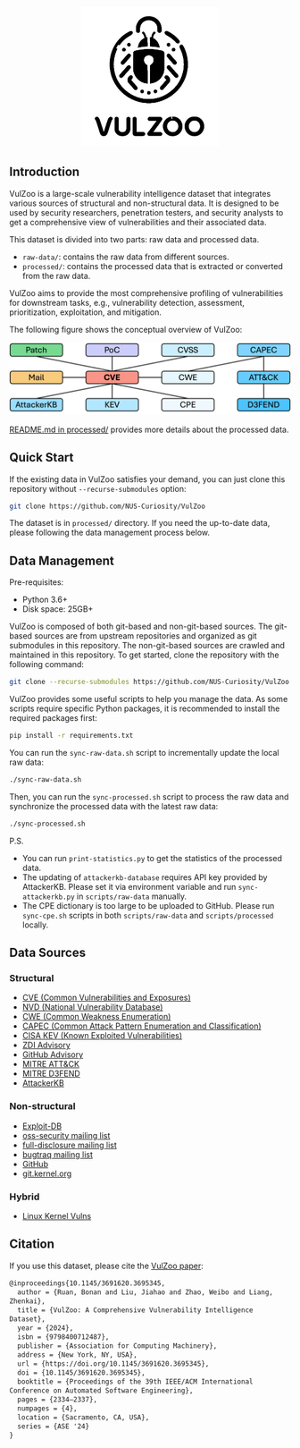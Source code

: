 <p align="center">
  <img src="images/vulzoo.png" alt="vulzoo-logo" height="250" />
</p>

## Introduction

VulZoo is a large-scale vulnerability intelligence dataset that integrates various sources of structural and non-structural data. It is designed to be used by security researchers, penetration testers, and security analysts to get a comprehensive view of vulnerabilities and their associated data.

This dataset is divided into two parts: raw data and processed data.

- `raw-data/`: contains the raw data from different sources.
- `processed/`: contains the processed data that is extracted or converted from the raw data.

VulZoo aims to provide the most comprehensive profiling of vulnerabilities for downstream tasks, e.g., vulnerability detection, assessment, prioritization, exploitation, and mitigation.

The following figure shows the conceptual overview of VulZoo:

![VulZoo Overview](images/graph.png)

[README.md in processed/](processed/README.md) provides more details about the processed data.

## Quick Start

If the existing data in VulZoo satisfies your demand, you can just clone this repository without `--recurse-submodules` option:

```bash
git clone https://github.com/NUS-Curiosity/VulZoo
```

The dataset is in `processed/` directory. If you need the up-to-date data, please following the data management process below.

## Data Management

Pre-requisites:

- Python 3.6+
- Disk space: 25GB+

VulZoo is composed of both git-based and non-git-based sources. The git-based sources are from upstream repositories and organized as git submodules in this repository. The non-git-based sources are crawled and maintained in this repository. To get started, clone the repository with the following command:

```bash
git clone --recurse-submodules https://github.com/NUS-Curiosity/VulZoo
```

VulZoo provides some useful scripts to help you manage the data. As some scripts require specific Python packages, it is recommended to install the required packages first:

```bash
pip install -r requirements.txt
```

You can run the `sync-raw-data.sh` script to incrementally update the local raw data:

```bash
./sync-raw-data.sh
```

Then, you can run the `sync-processed.sh` script to process the raw data and synchronize the processed data with the latest raw data:

```bash
./sync-processed.sh
```

P.S. 

- You can run `print-statistics.py` to get the statistics of the processed data.
- The updating of `attackerkb-database` requires API key provided by AttackerKB. Please set it via environment variable and run `sync-attackerkb.py` in `scripts/raw-data` manually.
- The CPE dictionary is too large to be uploaded to GitHub. Please run `sync-cpe.sh` scripts in both `scripts/raw-data` and `scripts/processed` locally.

## Data Sources

### Structural

- [CVE (Common Vulnerabilities and Exposures)](https://github.com/CVEProject/cvelist.git)
- [NVD (National Vulnerability Database)](https://github.com/fkie-cad/nvd-json-data-feeds.git)
- [CWE (Common Weakness Enumeration)](https://cwe.mitre.org/)
- [CAPEC (Common Attack Pattern Enumeration and Classification)](https://capec.mitre.org/)
- [CISA KEV (Known Exploited Vulnerabilities)](https://www.cisa.gov/known-exploited-vulnerabilities-catalog)
- [ZDI Advisory](https://github.com/delikely/ZDI_Advisories.git)
- [GitHub Advisory](https://github.com/github/advisory-database)
- [MITRE ATT&CK](https://github.com/mitre-attack/attack-stix-data.git)
- [MITRE D3FEND](https://d3fend.mitre.org/)
- [AttackerKB](https://attackerkb.com/)

### Non-structural

- [Exploit-DB](https://gitlab.com/exploit-database/exploitdb)
- [oss-security mailing list](https://www.openwall.com/lists/oss-security)
- [full-disclosure mailing list](https://lists.openwall.net/full-disclosure/)
- [bugtraq mailing list](https://lists.openwall.net/bugtraq/)
- [GitHub](https://github.com)
- [git.kernel.org](https://git.kernel.org/pub/scm/linux/kernel/git/torvalds/linux.git)

### Hybrid

- [Linux Kernel Vulns](https://git.kernel.org/pub/scm/linux/security/vulns.git)

## Citation

If you use this dataset, please cite the [VulZoo paper](https://dl.acm.org/doi/10.1145/3691620.3695345):

```
@inproceedings{10.1145/3691620.3695345,
  author = {Ruan, Bonan and Liu, Jiahao and Zhao, Weibo and Liang, Zhenkai},
  title = {VulZoo: A Comprehensive Vulnerability Intelligence Dataset},
  year = {2024},
  isbn = {9798400712487},
  publisher = {Association for Computing Machinery},
  address = {New York, NY, USA},
  url = {https://doi.org/10.1145/3691620.3695345},
  doi = {10.1145/3691620.3695345},
  booktitle = {Proceedings of the 39th IEEE/ACM International Conference on Automated Software Engineering},
  pages = {2334–2337},
  numpages = {4},
  location = {Sacramento, CA, USA},
  series = {ASE '24}
}
```

